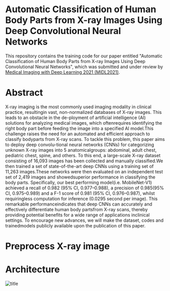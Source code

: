 # Automatic Classification of Human Body Parts from X-ray Images Using Deep Convolutional Neural Networks


This repository contains the training code for our paper entitled "Automatic Classification of Human Body Parts from X-ray Images Using Deep Convolutional Neural Networks", which was submitted and under review by [Medical Imaging with Deep Learning 2021 (MIDL2021)](https://2021.midl.io/).

# Abstract  
X-ray imaging is the most commonly used imaging modality in clinical practice, resultingin vast,  non-normalized databases of X-ray images.  This leads to an obstacle in the de-ployment of artificial intelligence (AI) solutions for analyzing medical images, which oftenrequires identifying the right body part before feeding the image into a specified AI model.This  challenge  raises  the  need  for  an  automated  and  efficient  approach  to  classify  bodyparts from X-ray scans.  To tackle this problem, this paper aims to deploy deep convolu-tional neural networks (CNNs) for categorizing unknown X-ray images into 5 anatomicalgroups:  abdominal, adult chest, pediatric chest, spine, and others.  To this end, a large-scale X-ray dataset consisting of 16,093 images has been collected and manually classified.We then trained a set of state-of-the-art deep CNNs using a training set of 11,263 images.These networks were then evaluated on an independent test set of 2,419 images and showedsuperior performance in classifying the body parts.  Specifically, our best performing model(i.e.  MobileNet-V1) achieved a recall of 0.982 (95% CI, 0.977–0.988), a precision of 0.985(95%  CI,  0.975–0.989)  and  a  F-1  score  of  0.981  (95%  CI,  0.976–0.987),  whilst  requiringless computation for inference (0.0295 second per image).  This remarkable performanceindicates that deep CNNs can accurately and effectively differentiate human body partsfrom X-ray scans, thereby providing potential benefits for a wide range of applications inclinical settings.  To encourage new advances, we will make the dataset, codes and trainedmodels publicly available upon the publication of this paper.  
# Preprocess X-ray image  

# Architecture  
![title](Images/Pipeline.png)
